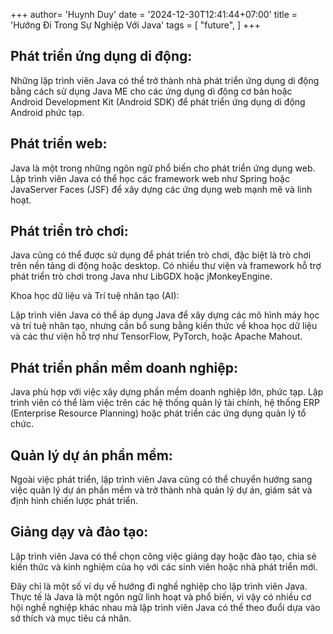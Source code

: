 +++
author= 'Huynh Duy'
date = '2024-12-30T12:41:44+07:00'
title = 'Hướng Đi Trong Sự Nghiệp Với Java'
tags = [
    "future",
]
+++
## Phát triển ứng dụng di động:

Những lập trình viên Java có thể trở thành nhà phát triển ứng dụng di động bằng cách sử dụng Java ME cho các ứng dụng di động cơ bản hoặc Android Development Kit (Android SDK) để phát triển ứng dụng di động Android phức tạp.

## Phát triển web:

Java là một trong những ngôn ngữ phổ biến cho phát triển ứng dụng web. Lập trình viên Java có thể học các framework web như Spring hoặc JavaServer Faces (JSF) để xây dựng các ứng dụng web mạnh mẽ và linh hoạt.

## Phát triển trò chơi:

Java cũng có thể được sử dụng để phát triển trò chơi, đặc biệt là trò chơi trên nền tảng di động hoặc desktop. Có nhiều thư viện và framework hỗ trợ phát triển trò chơi trong Java như LibGDX hoặc jMonkeyEngine.

Khoa học dữ liệu và Trí tuệ nhân tạo (AI):

Lập trình viên Java có thể áp dụng Java để xây dựng các mô hình máy học và trí tuệ nhân tạo, nhưng cần bổ sung bằng kiến thức về khoa học dữ liệu và các thư viện hỗ trợ như TensorFlow, PyTorch, hoặc Apache Mahout.

## Phát triển phần mềm doanh nghiệp:

Java phù hợp với việc xây dựng phần mềm doanh nghiệp lớn, phức tạp. Lập trình viên có thể làm việc trên các hệ thống quản lý tài chính, hệ thống ERP (Enterprise Resource Planning) hoặc phát triển các ứng dụng quản lý tổ chức.

## Quản lý dự án phần mềm:

Ngoài việc phát triển, lập trình viên Java cũng có thể chuyển hướng sang việc quản lý dự án phần mềm và trở thành nhà quản lý dự án, giám sát và định hình chiến lược phát triển.

## Giảng dạy và đào tạo:

Lập trình viên Java có thể chọn công việc giảng dạy hoặc đào tạo, chia sẻ kiến thức và kinh nghiệm của họ với các sinh viên hoặc nhà phát triển mới.

Đây chỉ là một số ví dụ về hướng đi nghề nghiệp cho lập trình viên Java. Thực tế là Java là một ngôn ngữ linh hoạt và phổ biến, vì vậy có nhiều cơ hội nghề nghiệp khác nhau mà lập trình viên Java có thể theo đuổi dựa vào sở thích và mục tiêu cá nhân.